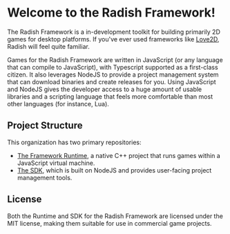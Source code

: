 # Welcome to the Radish Framework!

The Radish Framework is a in-development toolkit for building primarily 2D games for desktop platforms. If you've ever used frameworks like [Love2D](https://love2d.org/), Radish will feel quite familiar.

Games for the Radish Framework are written in JavaScript (or any language that can compile to JavaScript), with Typescript supported as a first-class citizen. It also leverages NodeJS to provide a project management system that can download binaries and create releases for you. Using JavaScript and NodeJS gives the developer access to a huge amount of usable libraries and a scripting language that feels more comfortable than most other languages (for instance, Lua).

## Project Structure

This organization has two primary repositories:
- [The Framework Runtime](https://github.com/RadishFramework/Runtime), a native C++ project that runs games within a JavaScript virtual machine.
- [The SDK](https://github.com/RadishFramework/SDK), which is built on NodeJS and provides user-facing project management tools.

## License

Both the Runtime and SDK for the Radish Framework are licensed under the MIT license, making them suitable for use in commercial game projects.
